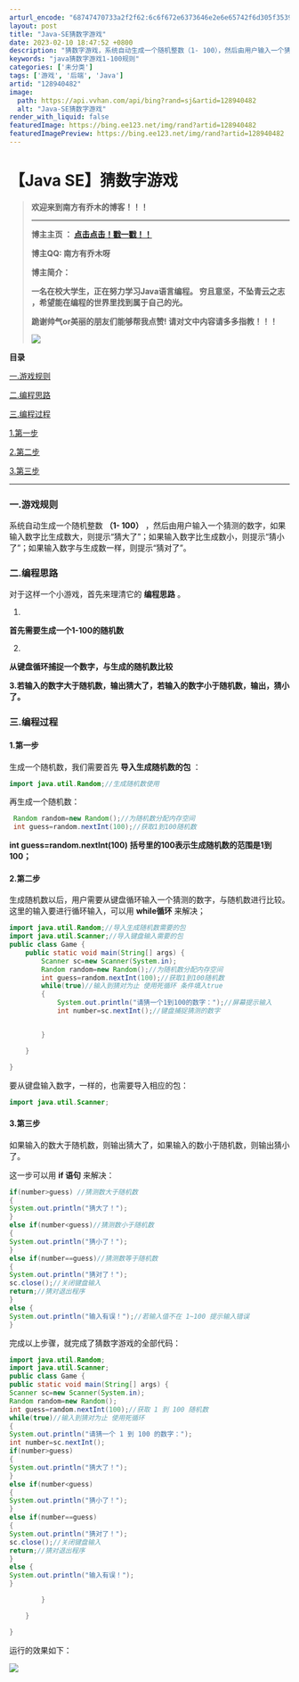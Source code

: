 ```yaml
---
arturl_encode: "68747470733a2f2f62:6c6f672e6373646e2e6e65742f6d305f35393137363931332f:61727469636c652f64657461696c732f313238393430343832"
layout: post
title: "Java-SE猜数字游戏"
date: 2023-02-10 18:47:52 +0800
description: "猜数字游戏，系统自动生成一个随机整数（1- 100），然后由用户输入一个猜测的数字，如果输入数字比生"
keywords: "java猜数字游戏1-100规则"
categories: ['未分类']
tags: ['游戏', '后端', 'Java']
artid: "128940482"
image:
  path: https://api.vvhan.com/api/bing?rand=sj&artid=128940482
  alt: "Java-SE猜数字游戏"
render_with_liquid: false
featuredImage: https://bing.ee123.net/img/rand?artid=128940482
featuredImagePreview: https://bing.ee123.net/img/rand?artid=128940482
---
```


# 【Java SE】猜数字游戏

> **欢迎来到南方有乔木的博客！！！**
>
> ---
>
> **博主主页
> ：
> **[点击点击！戳一戳！！](https://blog.csdn.net/m0_59176913?spm=1011.2415.3001.5343 "点击点击！戳一戳！！")****
>
> **博主QQ:
> 南方有乔木呀**
>
> **博主简介：**
>
> **一名在校大学生，正在努力学习Java语言编程。
> 穷且意坚，不坠青云之志
> ，希望能在编程的世界里找到属于自己的光。**
>
> **跪谢帅气or美丽的朋友们能够帮我点赞! 请对文中内容请多多指教！！！**
>
> ![](https://i-blog.csdnimg.cn/blog_migrate/99d644a88858f7a0454ec52c40ab6436.gif)

**目录**

[一.游戏规则](#%E4%B8%80.%E6%B8%B8%E6%88%8F%E8%A7%84%E5%88%99)

[二.编程思路](#%E4%BA%8C.%E7%BC%96%E7%A8%8B%E6%80%9D%E8%B7%AF)

[三.编程过程](#%E4%B8%89.%E7%BC%96%E7%A8%8B%E8%BF%87%E7%A8%8B)

[1.第一步](#1.%E7%AC%AC%E4%B8%80%E6%AD%A5)

[2.第二步](#2.%E7%AC%AC%E4%BA%8C%E6%AD%A5)

[3.第三步](#3.%E7%AC%AC%E4%B8%89%E6%AD%A5)

---

### **一.游戏规则**

系统自动生成一个随机整数
**（1- 100）**
，然后由用户输入一个猜测的数字，如果输入数字比生成数大，则提示“猜大了”；如果输入数字比生成数小，则提示“猜小了”；如果输入数字与生成数一样，则提示“猜对了”。

### **二.编程思路**

对于这样一个小游戏，首先来理清它的
**编程思路**
。

1.
**首先需要生成一个1-100的随机数**

2.
**从键盘循环捕捉一个数字，与生成的随机数比较**

**3.若输入的数字大于随机数，输出猜大了，若输入的数字小于随机数，输出，猜小了。**

### **三.编程过程**

#### **1.第一步**

生成一个随机数，我们需要首先
**导入生成随机数的包**
：

```java
import java.util.Random;//生成随机数使用
```

再生成一个随机数：

```java
 Random random=new Random();//为随机数分配内存空间
 int guess=random.nextInt(100);//获取1到100随机数
```

**int guess=random.nextInt(100)**
**括号里的100表示生成随机数的范围是1到100；**

#### **2.第二步**

生成随机数以后，用户需要从键盘循环输入一个猜测的数字，与随机数进行比较。这里的输入要进行循环输入，可以用
**while循环**
来解决；

```java
import java.util.Random;//导入生成随机数需要的包
import java.util.Scanner;//导入键盘输入需要的包
public class Game {
    public static void main(String[] args) {
        Scanner sc=new Scanner(System.in);
        Random random=new Random();//为随机数分配内存空间
        int guess=random.nextInt(100);//获取1到100随机数
        while(true)//输入到猜对为止 使用死循环 条件填入true
        {
            System.out.println("请猜一个1到100的数字：");//屏幕提示输入
            int number=sc.nextInt();//键盘捕捉猜测的数字


        }

    }

}

```

要从键盘输入数字，一样的，也需要导入相应的包：

```java
import java.util.Scanner;
```

#### **3.第三步**

如果输入的数大于随机数，则输出猜大了，如果输入的数小于随机数，则输出猜小了。

这一步可以用
**if 语句**
来解决：

```java
if(number>guess) //猜测数大于随机数
{
System.out.println("猜大了！");
}
else if(number<guess)//猜测数小于随机数
{
System.out.println("猜小了！");
}
else if(number==guess)//猜测数等于随机数
{
System.out.println("猜对了！");
sc.close();//关闭键盘输入
return;//猜对退出程序
}
else {
System.out.println("输入有误！");//若输入值不在 1~100 提示输入错误
}
```

完成以上步骤，就完成了猜数字游戏的全部代码：

```java
import java.util.Random;
import java.util.Scanner;
public class Game {
public static void main(String[] args) {
Scanner sc=new Scanner(System.in);
Random random=new Random();
int guess=random.nextInt(100);//获取 1 到 100 随机数
while(true)//输入到猜对为止 使用死循环
{
System.out.println("请猜一个 1 到 100 的数字：");
int number=sc.nextInt();
if(number>guess)
{
System.out.println("猜大了！");
}
else if(number<guess)
{
System.out.println("猜小了！");
}
else if(number==guess)
{
System.out.println("猜对了！");
sc.close();//关闭键盘输入
return;//猜对退出程序
}
else {
System.out.println("输入有误！");
}

        }

    }

}

```

运行的效果如下：

![](https://i-blog.csdnimg.cn/blog_migrate/04a5043fea73f253273a358f24391639.png)